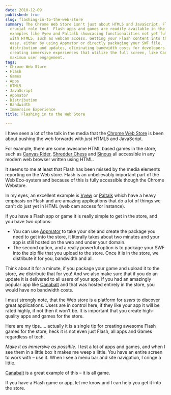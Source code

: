 ```yaml
---
date: 2010-12-09
published: true
slug: flashing-in-to-the-web-store
summary: The Chrome Web Store isn't just about HTML5 and JavaScript; Flash plays a
  crucial role too!  Flash apps and games are readily available in the store, with
  examples like Vyew and Paltalk showcasing functionalities not yet fully achievable
  with HTML5, such as webcam access. Getting your Flash content into the store is
  easy, either by using Appmator or directly packaging your SWF file.  The store handles
  distribution and updates, eliminating bandwidth costs for developers.  Focus on
  creating immersive experiences that utilize the full screen, like Canabalt, for
  maximum user engagement.
tags:
- Chrome Web Store
- Flash
- Games
- Apps
- HTML5
- JavaScript
- Appmator
- Distribution
- Bandwidth
- Immersive Experience
title: Flashing in to the Web Store

---
```

<p>I have seen a lot of the talk in the media that the <a href="http://chrome.google.com/webstore">Chrome Web
Store</a> is been about pushing the web
forwards with <em>just </em>HTML5 and JavaScript.</p>

<p>For example, there are some awesome HTML based games in the store, such as
<a href="https://chrome.google.com/webstore/detail/poknhlcknimnnbfcombaooklofipaibk">Canvas Rider</a>,
<a href="https://chrome.google.com/webstore/detail/aelpbbhpcpelmnfablcbcianelefnnbg">Shredder Chess</a>
and <a href="https://chrome.google.com/webstore/detail/omlmnomieeknagejjojcpdomnbnbchdl">Sinous</a>
all accessible in any modern web browser written using HTML.</p>

<p>It seems to me at least that Flash has been missed by the media elements
reporting on the Web store.  Flash is an unbelievably important part of the
Web Eco-system and because of this is fully accessible though the Chrome
Webstore.</p>

<p>In my eyes, an excellent example is <a href="https://chrome.google.com/webstore/detail/ogcldakngnllchlnncngiailfhidjjdp?hl=en-US">Vyew</a>
or <a href="https://chrome.google.com/webstore/detail/oainjhllibnjfalecnohojnocpcobgpn">Paltalk</a>
which have a heavy emphasis on Flash and are amazing applications that do a
lot of things we can't do just yet in HTML (web cam access for instance).</p>

<p>If you have a Flash app or game it is really simple to get in the store, and
you have two options:</p>

<ul>
<li> You can use <a href="http://appmator.appspot.com">Appmator</a> to take your site
and create the package you need to get into the store, it literally takes
about two minutes and your app is still hosted on the web and under your
domain.</li>
<li> The second option, and a really powerful option is to package your SWF
into the zip file that you upload to the store.  Once it is in the store, we
distribute it for you, bandwidth and all.</li>
</ul>


<p>Think about it for a minute, if you package your game and upload it to the
store, <em>we</em> distribute that for you! And we also make sure that if you do an
update it is delivered to all users of your app.  If you had an amazingly
popular app like <a href="https://chrome.google.com/webstore/detail/jkempgfofnfmanpnnhiojeadfhhleicd">Canabalt</a> and
that was hosted entirely in the store, you would have no bandwidth costs.</p>

<p>I must strongly note, that the Web store is a platform for <em>users </em>to
discover great applications.  Users are in control here, if they like your
app it will be rated highly, if not then it won't be.  It is important that
you create high-quality apps and games for the store.</p>

<p>Here are my tips&hellip;.. actually it is a single tip for creating awesome Flash
games for the store, heck it is not even just Flash, all apps and Games
regardless of tech.</p>

<p><em>Make it as immersive as possible</em>.  I test a lot of apps and games, and
when I see them in a little box it makes me weep a little.  You have an
entire screen to work with &ndash; use it.  When I see a menu bar and site
navigation, I cringe a little.</p>

<p><a href="https://chrome.google.com/webstore/detail/jkempgfofnfmanpnnhiojeadfhhleicd">Canabalt</a>
is a great example of this &ndash; it is all game.</p>

<p>If you have a Flash game or app, let me know and I can help you get it into
the store.</p>

